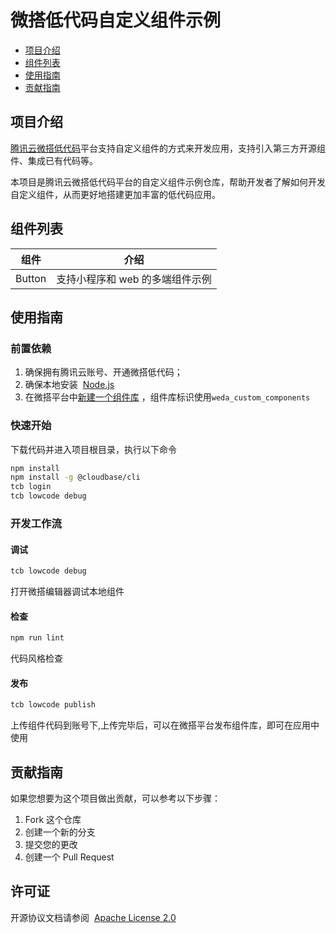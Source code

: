 # 微搭低代码自定义组件示例

- [项目介绍](#项目介绍)
- [组件列表](#组件列表)
- [使用指南](#使用指南)
- [贡献指南](#贡献指南)

## 项目介绍

[腾讯云微搭低代码]平台支持自定义组件的方式来开发应用，支持引入第三方开源组件、集成已有代码等。

本项目是腾讯云微搭低代码平台的自定义组件示例仓库，帮助开发者了解如何开发自定义组件，从而更好地搭建更加丰富的低代码应用。

## 组件列表

| 组件   | 介绍                            |
| ------ | ------------------------------- |
| Button | 支持小程序和 web 的多端组件示例 |

## 使用指南

### 前置依赖

1.  确保拥有腾讯云账号、开通微搭低代码；
2.  确保本地安装  [Node.js](https://nodejs.org/en/)
3.  在微搭平台中[新建一个组件库](https://docs.cloudbase.net/lowcode/custom-components/quick-start/comps) ，组件库标识使用`weda_custom_components`

### 快速开始

下载代码并进入项目根目录，执行以下命令

```bash
npm install
npm install -g @cloudbase/cli
tcb login
tcb lowcode debug
```

### 开发工作流

#### 调试

```bash
tcb lowcode debug
```

打开微搭编辑器调试本地组件

#### 检查

```bash
npm run lint
```

代码风格检查

#### 发布

```bash
tcb lowcode publish
```

上传组件代码到账号下,上传完毕后，可以在微搭平台发布组件库，即可在应用中使用

## 贡献指南

如果您想要为这个项目做出贡献，可以参考以下步骤：

1. Fork 这个仓库
2. 创建一个新的分支
3. 提交您的更改
4. 创建一个 Pull Request

## 许可证

开源协议文档请参阅  [Apache License 2.0](https://www.apache.org/licenses/LICENSE-2.0)

[腾讯云微搭低代码]: (https://cloud.tencent.com/product/weda)
[小程序组件]: (https://developers.weixin.qq.com/miniprogram/dev/framework/custom-component/)
[react]: (https://reactjs.org/)
[storybook]: (https://storybook.js.org/)
